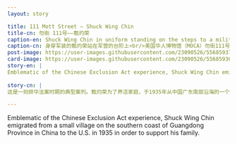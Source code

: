 ```yaml
---
layout: story

title: 111 Mott Street – Shuck Wing Chin
title-cn: 勿街 111号——甄灼荣
caption-en: Shuck Wing Chin in uniform standing on the steps to a military barracks<br/>Museum of Chinese in America (MOCA) 111 Mott Street Collection
caption-cn: 身穿军装的甄灼荣站在军营的台阶上<br/>美国华人博物馆（MOCA）勿街111号馆藏档案
post-image: https://user-images.githubusercontent.com/23090526/55685937-8451df00-5929-11e9-95cf-13e520752d1b.jpg
card-image: https://user-images.githubusercontent.com/23090526/55685936-83b94880-5929-11e9-8986-b8318a03baaf.jpg
story-en: |
Emblematic of the Chinese Exclusion Act experience, Shuck Wing Chin emigrated from a small village on the southern coast of Guangdong Province in China to the U.S. in 1935 in order to support his family. While already employed as a grocery store clerk, he recognized he could make a better living as a laborer in America as many of his family members had done already; including his own father. When his father passed away while still living in the States, the twenty-four-year-old Chin immigrated to the U.S. as a “paper son” of his Uncle Chin Ton, a businessman in Tucson, Arizona. He spent his first thirty-three days in America in detention at Angel Island as he waited for his falsified paperwork to be approved. Chin worked at Jim Lee Laundry and an American Chinese restaurant in New York’s Chinatown. He was later drafted into the Air Force during World War II. After leaving the military he moved back to New York’s Chinatown and began working as a cook while living at 111 Mott Street. Over the years, Chin became estranged from his family back home and stopped sending remittances and letters, never returning to China. After he passed away in 1987 at the age of seventy-six, the contents of his apartment at 111 Mott Street were thrown away and salvaged by MOCA, including several letters.
  
story-cn: |
这是一则排华法案时期的典型案列。甄灼荣为了养活家庭，于1935年从中国广东南部沿海的一个小村庄移民到美国。当时他在家乡已经是一个杂货店店员，但他相信在美国当一名工人能够过上更好的生活，就像他许多家庭成员已经做过的那样，包括他的父亲。当他父亲在美国去世时，24岁的甄灼荣作为他叔叔Chin Ton的“纸儿子”移民到了美国，他的叔叔是一名在亚利桑那州图森市经商的商人。为了等待他伪造的“纸儿子”文书得到批准，他不得不先在天使岛被监禁了33天。进入美国后，甄灼荣先在纽约唐人街的吉姆李洗衣房（Jim Lee Laundry）和一家美国中餐馆工作，之后在二战期间他被应征加入空军。退伍后，他回到纽约中国城勿街111号，并成为了一名厨师。多年以后，甄灼荣和在国内的家人变得疏远，不再寄送汇款和信件，也没有再回到中国。1987年，这位76岁的老人去世后，他在勿街111号公寓的遗物被丢弃，包括一些信件，但所幸被MOCA挽救。

---
```

 
Emblematic of the Chinese Exclusion Act experience, Shuck Wing Chin emigrated from a small village on the southern coast of Guangdong Province in China to the U.S. in 1935 in order to support his family.
